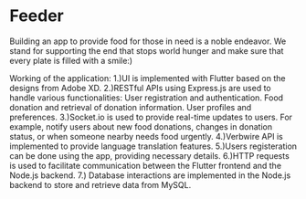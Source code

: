 # Feeder

Building an app to provide food for those in need is a noble endeavor. We stand for supporting the end that stops world hunger and make sure that every plate is filled with a smile:)

Working of the application:
1.)UI is implemented with Flutter based on the designs from Adobe XD.
2.)RESTful APIs using Express.js are used to handle various functionalities:
             User registration and authentication.
             Food donation and retrieval of donation information.
             User profiles and preferences.
3.)Socket.io is used to provide real-time updates to users.
            For example, notify users about new food donations, changes in donation status, or when someone nearby needs food urgently.
4.)Verbwire API is implemented to provide language translation features.
5.)Users registeration can be done using the app, providing necessary details.
6.)HTTP requests is used to facilitate communication between the Flutter frontend and the Node.js backend.
7.) Database interactions are implemented in the Node.js backend to store and retrieve data from MySQL.
